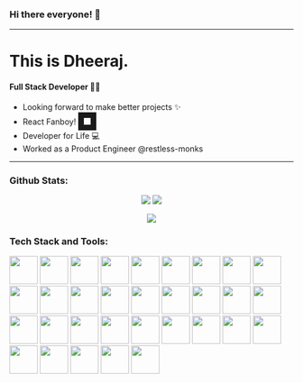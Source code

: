 ### Hi there everyone! :wave:
---
# This is Dheeraj.

#### Full Stack Developer :man_technologist:
+ Looking forward to make better projects :sparkles:
+ React Fanboy! <img src="https://cdn.freebiesupply.com/logos/large/2x/react-1-logo-png-transparent.png" width="12" height="12" border="10"/>
+ Developer for Life :computer:
+ Worked as a Product Engineer @restless-monks
---

### Github Stats:

<p align="center">
<img src="https://github-readme-stats.vercel.app/api?username=dheeraj13127&show_icons=true&theme=dark" style="marign-top:30px"/>
<img src="https://github-readme-streak-stats.herokuapp.com/?user=dheeraj13127"/>
 </p>
 
<p align="center">
 <img src="https://github-readme-stats.vercel.app/api/top-langs?username=dheeraj13127"/>
</p>




### Tech Stack and Tools:
<p>
<img height=50 src="https://cdn.jsdelivr.net/gh/devicons/devicon/icons/html5/html5-original.svg" />
 <img height=50 src="https://cdn.jsdelivr.net/gh/devicons/devicon/icons/css3/css3-original.svg" />
 <img height=50 src="https://cdn.jsdelivr.net/gh/devicons/devicon/icons/react/react-original.svg" />
 <img height=50 src="https://cdn.jsdelivr.net/gh/devicons/devicon/icons/git/git-plain.svg"/>
<img height=50 src="https://cdn.jsdelivr.net/gh/devicons/devicon/icons/github/github-original-wordmark.svg" />
 <img height=50 src="https://cdn.jsdelivr.net/gh/devicons/devicon/icons/javascript/javascript-original.svg" />
 <img height=50 src="https://cdn.jsdelivr.net/gh/devicons/devicon/icons/typescript/typescript-original.svg" />
 <img height=50 src="https://cdn.jsdelivr.net/gh/devicons/devicon/icons/express/express-original-wordmark.svg" />
 <img height=50 src="https://cdn.jsdelivr.net/gh/devicons/devicon/icons/nodejs/nodejs-original.svg" />
 <img height=50 src="https://cdn.jsdelivr.net/gh/devicons/devicon/icons/mongodb/mongodb-original-wordmark.svg" />
 <img height=50 src="https://cdn.jsdelivr.net/gh/devicons/devicon/icons/redux/redux-original.svg" />
 <img height=50 src="https://cdn.jsdelivr.net/gh/devicons/devicon/icons/figma/figma-original.svg" />
 <img height=50 src="https://cdn.jsdelivr.net/gh/devicons/devicon/icons/photoshop/photoshop-plain.svg" />
 <img height=50 src="https://cdn.jsdelivr.net/gh/devicons/devicon/icons/solidity/solidity-original.svg" />
 <img height=50 src="https://cdn.jsdelivr.net/gh/devicons/devicon/icons/jquery/jquery-plain-wordmark.svg" />
 <img height=50 src="https://cdn.jsdelivr.net/gh/devicons/devicon/icons/cplusplus/cplusplus-original.svg" />
 <img height=50 src="https://cdn.jsdelivr.net/gh/devicons/devicon/icons/c/c-original.svg" />
 <img height=50 src="https://cdn.jsdelivr.net/gh/devicons/devicon/icons/bootstrap/bootstrap-original.svg" />
 <img height=50 src="https://cdn.jsdelivr.net/gh/devicons/devicon/icons/tailwindcss/tailwindcss-plain.svg" />
 <img height=50 src="https://cdn.jsdelivr.net/gh/devicons/devicon/icons/materialui/materialui-original.svg" />
 <img height=50 src="https://cdn.jsdelivr.net/gh/devicons/devicon/icons/gatsby/gatsby-plain.svg" />
 <img height=50 src="https://cdn.jsdelivr.net/gh/devicons/devicon/icons/sass/sass-original.svg" />
 <img height=50 src="https://cdn.jsdelivr.net/gh/devicons/devicon/icons/flutter/flutter-original.svg" />
 <img height=50 src="https://cdn.jsdelivr.net/gh/devicons/devicon/icons/mysql/mysql-original-wordmark.svg" />
 <img height=50 src="https://cdn.jsdelivr.net/gh/devicons/devicon/icons/amazonwebservices/amazonwebservices-original-wordmark.svg" />
 <img height=50 src="https://cdn.jsdelivr.net/gh/devicons/devicon/icons/vscode/vscode-original.svg" />
 <img height=50 src="https://cdn.jsdelivr.net/gh/devicons/devicon/icons/gitlab/gitlab-original.svg" />
 <img height=50 src="https://cdn.jsdelivr.net/gh/devicons/devicon/icons/graphql/graphql-plain.svg" />
 <img height=50 src="https://cdn.jsdelivr.net/gh/devicons/devicon/icons/npm/npm-original-wordmark.svg" />
 <img height=50 src="https://cdn.jsdelivr.net/gh/devicons/devicon/icons/redis/redis-original.svg" />
 <img height=50 src="https://cdn.jsdelivr.net/gh/devicons/devicon/icons/androidstudio/androidstudio-original.svg" />
 <img height=50 src="https://cdn.jsdelivr.net/gh/devicons/devicon/icons/heroku/heroku-plain-wordmark.svg" />
</p>

